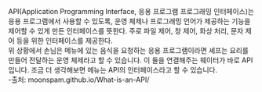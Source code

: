 API(Application Programming Interface, 응용 프로그램 프로그래밍 인터페이스)는 응용 프로그램에서 사용할 수 있도록, 운영 체제나 프로그래밍 언어가 제공하는 기능을 제어할 수 있게 만든 인터페이스를 뜻한다. 주로 파일 제어, 창 제어, 화상 처리, 문자 제어 등을 위한 인터페이스를 제공한다.
<br>
위 상황에서 손님은 메뉴에 있는 음식을 요청하는 응용 프로그램이라면 셰프는 요리를 만들어 전달하는 운영 체제라고 할 수 있습니다. 이 둘을 연결해주는 웨이터가 바로 API입니다. 조금 더 생각해보면 메뉴는 API의 인터페이스라고 할 수 있습니다.
<br>
-출처: moonspam.github.io/What-is-an-API/
